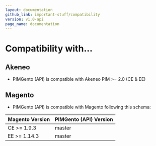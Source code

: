 ```yaml
---
layout: documentation
github_link: important-stuff/compatibility
version: v1.0-api
page_name: documentation
---
```


# Compatibility with...

Akeneo
------

* PIMGento (API) is compatible with Akeneo PIM >= 2.0 (CE & EE)

Magento
--------

* PIMGento (API) is compatible with Magento following this schema:

| Magento Version    | PIMGento (API) Version  |
|--------------------|-------------------------|
| CE >= 1.9.3        | master                  |
| EE >= 1.14.3       | master                  |